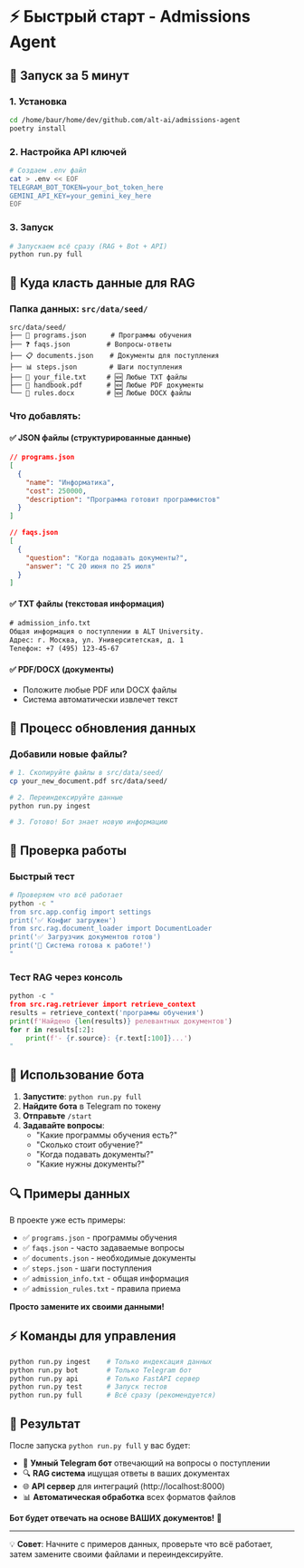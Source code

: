 # ⚡ Быстрый старт - Admissions Agent

## 🚀 Запуск за 5 минут

### 1. Установка
```bash
cd /home/baur/home/dev/github.com/alt-ai/admissions-agent
poetry install
```

### 2. Настройка API ключей
```bash
# Создаем .env файл
cat > .env << EOF
TELEGRAM_BOT_TOKEN=your_bot_token_here
GEMINI_API_KEY=your_gemini_key_here
EOF
```

### 3. Запуск
```bash
# Запускаем всё сразу (RAG + Bot + API)
python run.py full
```

## 📄 Куда класть данные для RAG

### Папка данных: `src/data/seed/`

```
src/data/seed/
├── 📝 programs.json      # Программы обучения  
├── ❓ faqs.json         # Вопросы-ответы
├── 📋 documents.json    # Документы для поступления
├── 📊 steps.json        # Шаги поступления
├── 📄 your_file.txt     # 🆕 Любые TXT файлы
├── 📄 handbook.pdf      # 🆕 Любые PDF документы  
└── 📝 rules.docx        # 🆕 Любые DOCX файлы
```

### Что добавлять:

#### ✅ **JSON файлы** (структурированные данные)
```json
// programs.json
[
  {
    "name": "Информатика", 
    "cost": 250000,
    "description": "Программа готовит программистов"
  }
]

// faqs.json  
[
  {
    "question": "Когда подавать документы?",
    "answer": "С 20 июня по 25 июля"
  }
]
```

#### ✅ **TXT файлы** (текстовая информация)
```txt
# admission_info.txt
Общая информация о поступлении в ALT University.
Адрес: г. Москва, ул. Университетская, д. 1
Телефон: +7 (495) 123-45-67
```

#### ✅ **PDF/DOCX** (документы)
- Положите любые PDF или DOCX файлы
- Система автоматически извлечет текст

## 🔄 Процесс обновления данных

### Добавили новые файлы?
```bash
# 1. Скопируйте файлы в src/data/seed/
cp your_new_document.pdf src/data/seed/

# 2. Переиндексируйте данные
python run.py ingest

# 3. Готово! Бот знает новую информацию
```

## 🧪 Проверка работы

### Быстрый тест
```bash
# Проверяем что всё работает
python -c "
from src.app.config import settings
print('✅ Конфиг загружен')
from src.rag.document_loader import DocumentLoader  
print('✅ Загрузчик документов готов')
print('🎯 Система готова к работе!')
"
```

### Тест RAG через консоль
```python
python -c "
from src.rag.retriever import retrieve_context
results = retrieve_context('программы обучения')
print(f'Найдено {len(results)} релевантных документов')
for r in results[:2]:
    print(f'- {r.source}: {r.text[:100]}...')
"
```

## 📱 Использование бота

1. **Запустите**: `python run.py full`
2. **Найдите бота** в Telegram по токену
3. **Отправьте** `/start`
4. **Задавайте вопросы**:
   - "Какие программы обучения есть?"
   - "Сколько стоит обучение?"
   - "Когда подавать документы?"
   - "Какие нужны документы?"

## 🔍 Примеры данных

В проекте уже есть примеры:

- ✅ `programs.json` - программы обучения
- ✅ `faqs.json` - часто задаваемые вопросы  
- ✅ `documents.json` - необходимые документы
- ✅ `steps.json` - шаги поступления
- ✅ `admission_info.txt` - общая информация
- ✅ `admission_rules.txt` - правила приема

**Просто замените их своими данными!**

## ⚡ Команды для управления

```bash
python run.py ingest    # Только индексация данных
python run.py bot       # Только Telegram бот  
python run.py api       # Только FastAPI сервер
python run.py test      # Запуск тестов
python run.py full      # Всё сразу (рекомендуется)
```

## 🎯 Результат

После запуска `python run.py full` у вас будет:

- 🤖 **Умный Telegram бот** отвечающий на вопросы о поступлении
- 🔍 **RAG система** ищущая ответы в ваших документах  
- 🌐 **API сервер** для интеграций (http://localhost:8000)
- 📊 **Автоматическая обработка** всех форматов файлов

**Бот будет отвечать на основе ВАШИХ документов!** 🎉

---

💡 **Совет**: Начните с примеров данных, проверьте что всё работает, затем замените своими файлами и переиндексируйте.